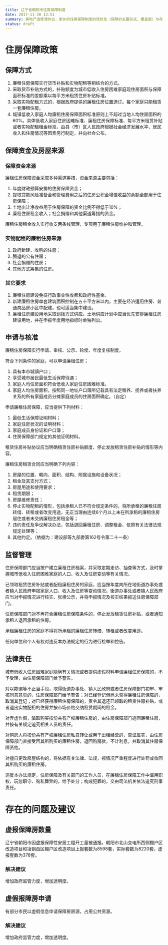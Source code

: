```yaml
---
title: 辽宁省朝阳市住房保障制度
date: 2017-11-30 13:51
summary: 房地产选修课作业，家乡的住房保障制度的现状及（保障的主要形式、覆盖面）与存在的问题，并提出相应的对策。
status: draft
---
```


# 住房保障政策

## 保障方式

1. 廉租住房保障实行货币补贴和实物配租等相结合的方式。
2. 采取货币补贴方式的，补贴额度为城市低收入住房困难家庭现住房面积与保障面积标准的差额乘以每平方米租赁住房补贴标准。
3. 采取实物配租方式的，根据政府提供的廉租住房位置选订。每个家庭只能租赁一套廉租住房。
4. 城镇低收入家庭人均廉租住房保障面积标准原则上不超过当地人均住房面积的60%。具体低收入家庭住房困难标准、廉租住房保障标准、每平方米租赁补贴或者实物配租租金标准，由县（市）区人民政府根据社会经济发展水平、居民收入和住房情况等因素另行制定，并向社会公布。

## 保障资金及房屋来源

### 保障资金来源

廉租住房保障资金采取多种渠道筹措，资金来源主要包括：

1. 年度财政预算安排的住房保障资金；
2. 提取贷款风险准备金和管理费用之后的住房公积金增值收益的余额全部用于住房保障；
3. 土地出让净收益用于住房保障的资金比例不得低于10%；
4. 廉租住房租金收入；社会捐赠和其他渠道筹措的资金。

廉租住房租金收入实行收支两条线管理，专项用于廉租住房维护和管理。

### 实物配租的廉租住房来源

1. 政府新建、收购的住房；
2. 腾退的公有住房；
3. 社会捐赠的住房；
4. 其他方式筹集的住房。

### 其它要求

1. 廉租住房建设免征行政事业性收费和政府性基金。
2. 新建廉租住房单套建筑面积控制在五十平方米以内，主要在经济适用住房、普通商品房小区中配建，也可适当集中建设。
3. 廉租住房建设用地采取划拨方式供应。土地供应计划中应当优先安排廉租住房建设用地，并在申报年度用地指标时单独列出。

## 申请与核准

廉租住房保障实行申请、审核、公示、轮侯、年度复核制度。

符合下列条件的家庭，可以申请廉租住房；

1. 具有本市城镇户口；
2. 享受城市居民最低生活保障待遇；
3. 家庭人均住房面积符合低收入家庭住房困难标准。
4. 家庭人均住房面积，按照同一地址户口簿所记载具有法定赡养、抚养或者扶养关系的所有家庭成员分摊家庭成员的住房面积确定。（自定）

申请廉租住房保障，应当提供下列材料：

1. 最低生活保障证明材料；
2. 家庭住房状况的证明材料；
3. 家庭成员身份证和户口簿；
4. 住房保障部门规定的其他证明材料。

租赁住房补贴协议应当明确租赁住房补贴额度、停止发放租赁住房补贴的情形等内容。

廉租住房租赁合同应当明确下列内容：

1. 房屋的位置、朝向、面积、结构、附属设施和设备状况；
2. 租金及其支付方式；
3. 房屋用途和使用要求；
4. 租赁期限；
5. 房屋维修责任；
6. 停止实物配租的情形，包括承租人已不符合规定条件的，将所承租的廉租住房转借、转租或者改变用途，无正当理由连续6个月以上未在所承租的廉租住房居住或者未交纳廉租住房租金等；
7. 违约责任及争议解决办法，包括退回廉租住房、调整租金、依照有关法律法规规定处理等；
8. 其他约定。（依据为：建设部等九部委第162号令第二十一条）

## 监督管理

住房保障部门应当按户建立廉租住房档案，并采取定期走访、抽查等方式，及时掌握城市低收入住房困难家庭的人口、收入及住房变动等有关情况。

已领取租赁住房补贴或者配租廉租住房的家庭，应当按年度向所在地街道办事处或者镇人民政府申报家庭人口、收入及住房等变动情况。街道办事处或者镇人民政府应当对申报情况进行核实、张榜公示，并将申报情况及核实结果报送住房保障部门。

住房保障部门对不再符合廉租住房保障条件的，停止发放租赁住房补贴，或者通知承租人退回承租的住房。

承租廉租住房的家庭不得将所承租的廉租住房转借、转租或者改变用途。

任何单位和个人有权对违反本办法规定的行为进行检举和控告。

## 法律责任

城市低收入住房困难家庭隐瞒有关情况或者提供虚假材料申请廉租住房保障的，不予受理，由住房保障部门给予警告。

对以欺骗等不正当手段，取得街道办事处、镇人民政府或者住房保障部门初审、审核同意意见的，住房保障部门给予警告；对已经登记但尚未获得廉租住房保障的，取消其登记；对已经获得廉租住房保障的，责令其退还已领取的租赁住房补贴，或者退出实物配租的住房并按市场价格交纳租赁期间的租金。

对弄虚作假，骗取购买按份共有产权廉租住房的，由住房保障部门追回廉租住房，并按有关规定追究相关人员的责任。

对购房人将按份共有产权廉租住房私自转让或用于出租经营的，查证属实，由住房保障部门直接受回其所购买的廉租住房，退回购房款，不计利息，并取消其住房保障资格。

对擅自更改房屋结构的，将依据有关法律、法规，视情况严重程度进行处罚或收回其所购买的廉租住房。

违反本办法规定，住房保障及有关部门的工作人员，在廉租住房保障工作中滥用职权、玩忽职守、徇私舞弊的，给予处分；构成犯罪的，交由司法机关依法追究刑事责任。

# 存在的问题及建议

## 虚报保障房数量

辽宁省朝阳市因虚报保障性安居工程开工量被通报。朝阳市北山变电所西侧棚户区改造项目和凌钢西区棚户区改造项目上报套数为8598套，实际套数为8220套，虚报套数为378套。

### 解决建议

增加政府监管力度，增加透明度。

## 虚假报障房申请

有部分市民以虚假信息申请保障房房源，占用公共资源。

### 解决建议

增加政府监管力度，增加透明度。

